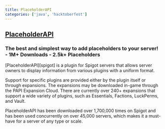 ```yaml
---
title: PlaceholderAPI
categories: ['java', 'hacktoberfest']
---
```

## [PlaceholderAPI](https://github.com/PlaceholderAPI/PlaceholderAPI)

### The best and simplest way to add placeholders to your server! - 1M+ Downloads - 2.5k+ Placeholders

[PlaceholderAPI][spigot] is a plugin for Spigot servers that allows server owners to display information from various plugins with a uniform format. 

Support for specific plugins are provided either by the plugin itself or through expansions. The expansions may be downloaded in-game through the PAPI Expansion Cloud. There are currently over 240+ expansions that support a wide variety of plugins, such as Essentials, Factions, LuckPerms, and Vault. 

PlaceholderAPI has been downloaded over 1,700,000 times on Spigot and has been used concurrently on over 45,000 servers, which makes it a must-have for a server of any type or scale.
